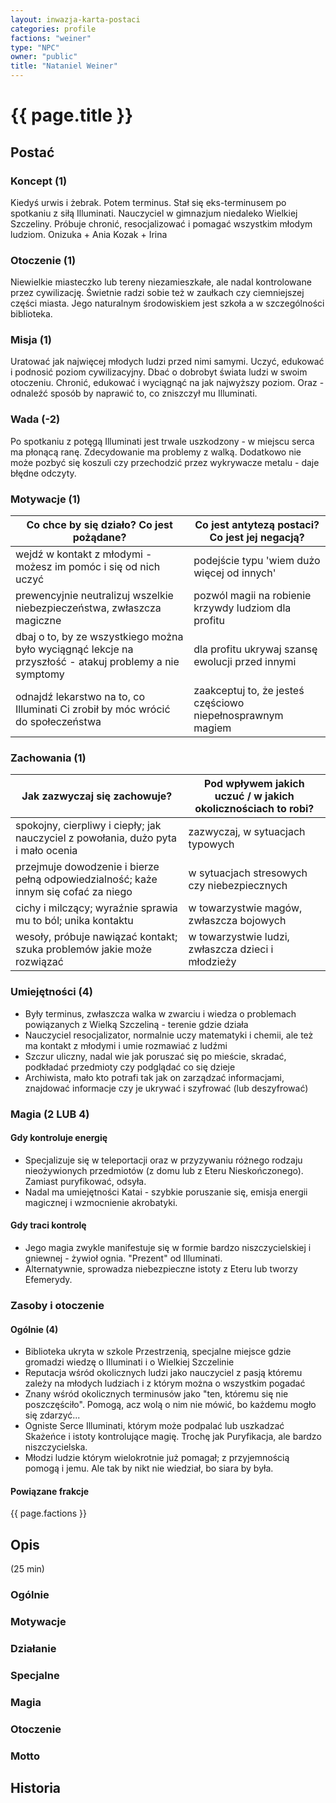 ```yaml
---
layout: inwazja-karta-postaci
categories: profile
factions: "weiner"
type: "NPC"
owner: "public"
title: "Nataniel Weiner"
---
```


# {{ page.title }}

## Postać

### Koncept (1)

Kiedyś urwis i żebrak. Potem terminus. Stał się eks-terminusem po spotkaniu z siłą Illuminati. Nauczyciel w gimnazjum niedaleko Wielkiej Szczeliny. Próbuje chronić, resocjalizować i pomagać wszystkim młodym ludziom. Onizuka + Ania Kozak + Irina

### Otoczenie (1)

Niewielkie miasteczko lub tereny niezamieszkałe, ale nadal kontrolowane przez cywilizację. Świetnie radzi sobie też w zaułkach czy ciemniejszej części miasta. Jego naturalnym środowiskiem jest szkoła a w szczególności biblioteka.

### Misja (1)

Uratować jak najwięcej młodych ludzi przed nimi samymi. Uczyć, edukować i podnosić poziom cywilizacyjny. Dbać o dobrobyt świata ludzi w swoim otoczeniu. Chronić, edukować i wyciągnąć na jak najwyższy poziom. Oraz - odnaleźć sposób by naprawić to, co zniszczył mu Illuminati.

### Wada (-2)

Po spotkaniu z potęgą Illuminati jest trwale uszkodzony - w miejscu serca ma płonącą ranę. Zdecydowanie ma problemy z walką. Dodatkowo nie może pozbyć się koszuli czy przechodzić przez wykrywacze metalu - daje błędne odczyty.

### Motywacje (1)

| Co chce by się działo? Co jest pożądane?                 | Co jest antytezą postaci? Co jest jej negacją?               |
|----------------------------------------------------------|--------------------------------------------------------------|
| wejdź w kontakt z młodymi - możesz im pomóc i się od nich uczyć | podejście typu 'wiem dużo więcej od innych' |
| prewencyjnie neutralizuj wszelkie niebezpieczeństwa, zwłaszcza magiczne | pozwól magii na robienie krzywdy ludziom dla profitu |
| dbaj o to, by ze wszystkiego można było wyciągnąć lekcje na przyszłość - atakuj problemy a nie symptomy | dla profitu ukrywaj szansę ewolucji przed innymi |
| odnajdź lekarstwo na to, co Illuminati Ci zrobił by móc wrócić do społeczeństwa | zaakceptuj to, że jesteś częściowo niepełnosprawnym magiem |

### Zachowania (1)

| Jak zazwyczaj się zachowuje?                             | Pod wpływem jakich uczuć / w jakich okolicznościach to robi? |
|----------------------------------------------------------|--------------------------------------------------------------|
| spokojny, cierpliwy i ciepły; jak nauczyciel z powołania, dużo pyta i mało ocenia | zazwyczaj, w sytuacjach typowych |
| przejmuje dowodzenie i bierze pełną odpowiedzialność; każe innym się cofać za niego | w sytuacjach stresowych czy niebezpiecznych |
| cichy i milczący; wyraźnie sprawia mu to ból; unika kontaktu | w towarzystwie magów, zwłaszcza bojowych |
| wesoły, próbuje nawiązać kontakt; szuka problemów jakie może rozwiązać | w towarzystwie ludzi, zwłaszcza dzieci i młodzieży |

### Umiejętności (4)

* Były terminus, zwłaszcza walka w zwarciu i wiedza o problemach powiązanych z Wielką Szczeliną - terenie gdzie działa
* Nauczyciel resocjalizator, normalnie uczy matematyki i chemii, ale też ma kontakt z młodymi i umie rozmawiać z ludźmi
* Szczur uliczny, nadal wie jak poruszać się po mieście, skradać, podkładać przedmioty czy podglądać co się dzieje
* Archiwista, mało kto potrafi tak jak on zarządzać informacjami, znajdować informacje czy je ukrywać i szyfrować (lub deszyfrować)

### Magia (2 LUB 4)

#### Gdy kontroluje energię

* Specjalizuje się w teleportacji oraz w przyzywaniu różnego rodzaju nieożywionych przedmiotów (z domu lub z Eteru Nieskończonego). Zamiast puryfikować, odsyła.
* Nadal ma umiejętności Katai - szybkie poruszanie się, emisja energii magicznej i wzmocnienie akrobatyki.

#### Gdy traci kontrolę

* Jego magia zwykle manifestuje się w formie bardzo niszczycielskiej i gniewnej - żywioł ognia. "Prezent" od Illuminati.
* Alternatywnie, sprowadza niebezpieczne istoty z Eteru lub tworzy Efemerydy.

### Zasoby i otoczenie

#### Ogólnie (4)

* Biblioteka ukryta w szkole Przestrzenią, specjalne miejsce gdzie gromadzi wiedzę o Illuminati i o Wielkiej Szczelinie
* Reputacja wśród okolicznych ludzi jako nauczyciel z pasją któremu zależy na młodych ludziach i z którym można o wszystkim pogadać
* Znany wśród okolicznych terminusów jako "ten, któremu się nie poszczęściło". Pomogą, acz wolą o nim nie mówić, bo każdemu mogło się zdarzyć...
* Ogniste Serce Illuminati, którym może podpalać lub uszkadzać Skażeńce i istoty kontrolujące magię. Trochę jak Puryfikacja, ale bardzo niszczycielska.
* Młodzi ludzie którym wielokrotnie już pomagał; z przyjemnością pomogą i jemu. Ale tak by nikt nie wiedział, bo siara by była.

#### Powiązane frakcje

{{ page.factions }}

## Opis

(25 min)

### Ogólnie


### Motywacje


### Działanie


### Specjalne


### Magia


### Otoczenie


### Motto


## Historia
